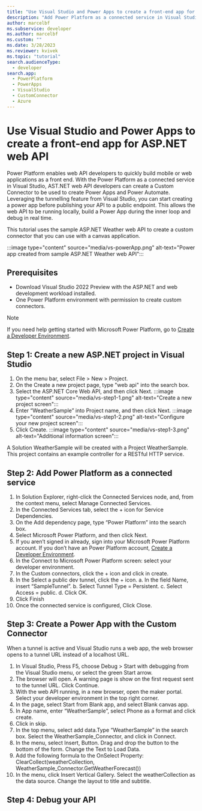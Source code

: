 ```yaml
---
title: "Use Visual Studio and Power Apps to create a front-end app for ASP.NET web API"
description: "Add Power Platform as a connected service in Visual Studio to create a Custom Connector."
author: marcelbf
ms.subservice: developer
ms.author: marcelbf
ms.custom: ""
ms.date: 3/28/2023
ms.reviewer: kvivek
ms.topic: "tutorial"
search.audienceType: 
  - developer
search.app: 
  - PowerPlatform
  - PowerApps
  - VisualStudio
  - CustomConnector
  - Azure
---
```

# Use Visual Studio and Power Apps to create a front-end app for ASP.NET web API

Power Platform enables web API developers to quickly build mobile or web applications as a front end. With the Power Platform as a connected service in Visual Studio, AST.NET web API developers can create a Custom Connector to be used to create Power Apps and Power Automate.
Leveraging the tunnelling feature from Visual Studio, you can start creating a power app before publishing your API to a public endpoint. This allows the web API to be running locally, build a Power App during the inner loop and debug in real time.

This tutorial uses the sample ASP.NET Weather web API to create a custom connector that you can use with a canvas application.

:::image type="content" source="media/vs-powerApp.png" alt-text="Power app created from sample ASP.NET Weather web API":::

## Prerequisites

- Download Visual Studio 2022 Preview with the ASP.NET and web development workload installed.
- One Power Platform environment with permission to create custom connectors.

>[!NOTE]
>
> If you need help getting started with Microsoft Power Platform, go to [Create a Developer Environment](create-developer-environment.md).

## Step 1: Create a new ASP.NET project in Visual Studio

1. On the menu bar, select File > New > Project.
2. On the Create a new project page, type "web api" into the search box.
3. Select the ASP.NET Core Web API, and then click Next.
    :::image type="content" source="media/vs-step1-1.png" alt-text="Create a new project screen":::
4. Enter “WeatherSample” into Project name, and then click Next.
    :::image type="content" source="media/vs-step1-2.png" alt-text="Configure your new project screen":::
5. Click Create.
    :::image type="content" source="media/vs-step1-3.png" alt-text="Additional information screen":::

A Solution WeatherSample will be created with a Project WeatherSample. This project contains an example controller for a RESTful HTTP service.

## Step 2: Add Power Platform as a connected service

1. In Solution Explorer, right-click the Connected Services node, and, from the context menu, select Manage Connected Services.
2. In the Connected Services tab, select the + icon for Service Dependencies.
3. On the Add dependency page, type “Power Platform” into the search box.
4. Select Microsoft Power Platform, and then click Next.
5. If you aren’t signed in already, sign into your Microsoft Power Platform account. If you don’t have an Power Platform account, [Create a Developer Environment](create-developer-environment.md).
6. In the Connect to Microsoft Power Platform screen: select your developer environment.
7. In the Custom connectors, click the + icon and click in create.
8. In the Select a public dev tunnel, click the + icon.
    a. In the field Name, insert “SampleTunnel”.
    b. Select Tunnel Type = Persistent.
    c. Select Access = public.
    d. Click OK.
9. Click Finish
10. Once the connected service is configured, Click Close.

## Step 3: Create a Power App with the Custom Connector

When a tunnel is active and Visual Studio runs a web app, the web browser opens to a tunnel URL instead of a localhost URL.

1. In Visual Studio, Press F5, choose Debug > Start with debugging from the Visual Studio menu, or select the green Start arrow.
2. The browser will open. A warning page is show on the first request sent to the tunnel URL. Click Continue.
3. With the web API running, in a new browser, open the maker portal. Select your developer environment in the top right corner.
4. In the page, select Start from Blank app, and select Blank canvas app.
5. In App name, enter “WeatherSample”, select Phone as a format and click create.
6. Click in skip.
7. In the top menu, select add data.Type “WeatherSample” in the search box. Select the WeatherSample_Connector, and click in Connect.
8. In the menu, select Insert, Button. Drag and drop the button to the bottom of the form. Change the Text to Load Data.
9. Add the following formula to the OnSelect Property: ClearCollect(weatherCollection, WeatherSample_Connector.GetWeatherForecast())
10. In the menu, click Insert Vertical Gallery. Select the weatherCollection as the data source. Change the layout to title and subtitle.

## Step 4: Debug your API
